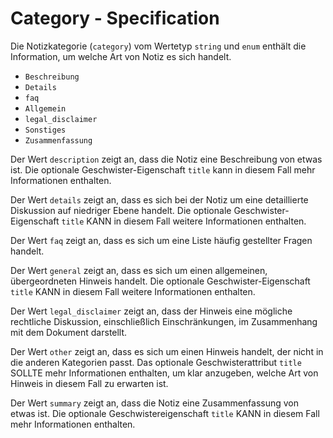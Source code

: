 # Category - Specification

Die Notizkategorie (`category`) vom Wertetyp `string` und `enum` enthält die Information, um welche Art von Notiz es sich handelt.

* `Beschreibung`
* `Details`
* `faq`
* `Allgemein`
* `legal_disclaimer`
* `Sonstiges`
* `Zusammenfassung`

Der Wert `description` zeigt an, dass die Notiz eine Beschreibung von etwas ist. Die optionale Geschwister-Eigenschaft `title` kann in diesem Fall mehr Informationen enthalten.

Der Wert `details` zeigt an, dass es sich bei der Notiz um eine detaillierte Diskussion auf niedriger Ebene handelt. Die optionale Geschwister-Eigenschaft `title` KANN in diesem Fall weitere Informationen enthalten.

Der Wert `faq` zeigt an, dass es sich um eine Liste häufig gestellter Fragen handelt.

Der Wert `general` zeigt an, dass es sich um einen allgemeinen, übergeordneten Hinweis handelt. Die optionale Geschwister-Eigenschaft `title` KANN in diesem Fall weitere Informationen enthalten.

Der Wert `legal_disclaimer` zeigt an, dass der Hinweis eine mögliche rechtliche Diskussion, einschließlich Einschränkungen, im Zusammenhang mit dem Dokument darstellt.

Der Wert `other` zeigt an, dass es sich um einen Hinweis handelt, der nicht in die anderen Kategorien passt. Das optionale Geschwisterattribut `title` SOLLTE mehr Informationen enthalten, um klar anzugeben, welche Art von Hinweis in diesem Fall zu erwarten ist.

Der Wert `summary` zeigt an, dass die Notiz eine Zusammenfassung von etwas ist. Die optionale Geschwistereigenschaft `title` KANN in diesem Fall mehr Informationen enthalten.